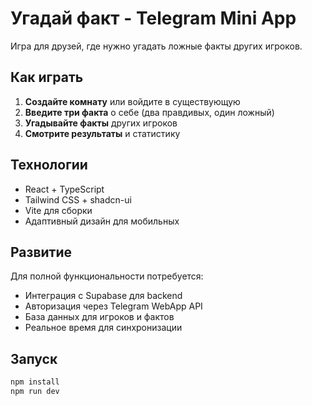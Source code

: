 # Угадай факт - Telegram Mini App

Игра для друзей, где нужно угадать ложные факты других игроков.

## Как играть

1. **Создайте комнату** или войдите в существующую
2. **Введите три факта** о себе (два правдивых, один ложный)  
3. **Угадывайте факты** других игроков
4. **Смотрите результаты** и статистику

## Технологии

- React + TypeScript
- Tailwind CSS + shadcn-ui
- Vite для сборки
- Адаптивный дизайн для мобильных

## Развитие

Для полной функциональности потребуется:
- Интеграция с Supabase для backend
- Авторизация через Telegram WebApp API
- База данных для игроков и фактов
- Реальное время для синхронизации

## Запуск

```bash
npm install
npm run dev
```